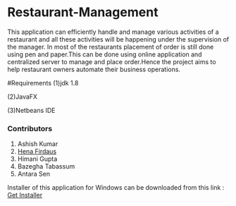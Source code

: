 # Restaurant-Management
This application can efficiently handle and manage various activities of a restaurant and all these activities will be happening under the supervision of the manager. In most of the restaurants  placement of order is still done using pen and paper.This can be done using online application and centralized server to manage and place order.Hence the project aims to help restaurant owners automate their business operations. 

#Requirements
(1)jdk 1.8

(2)JavaFX

(3)Netbeans IDE
<a name="contributors"><h3>Contributors</h3></a>
<ol>
	<li>Ashish Kumar</li>
	<li><a href="https://github.com/henadaus">Hena Firdaus</a></li>
	<li>Himani Gupta</li>
	<li>Bazegha Tabassum</li>
	<li>Antara Sen</li>
</ol>

Installer of this application for Windows can be downloaded from this link :                                                       <a href="https://drive.google.com/open?id=0B5TzY1pToWwVV0ptVllIelBRS1E">Get Installer</a>
